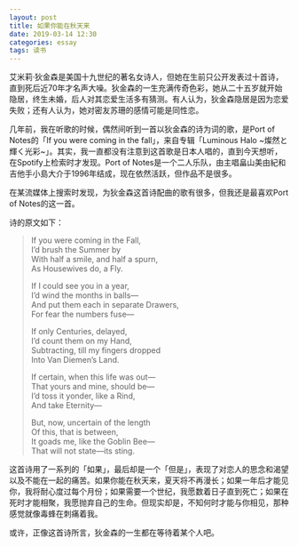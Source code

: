 ```yaml
---
layout: post
title: 如果你能在秋天来
date: 2019-03-14 12:30
categories: essay
tags: 读书
---
```


艾米莉·狄金森是美国十九世纪的著名女诗人，但她在生前只公开发表过十首诗，直到死后近70年才名声大噪。狄金森的一生充满传奇色彩，她从二十五岁就开始隐居，终生未婚，后人对其恋爱生活多有猜测。有人认为，狄金森隐居是因为恋爱失败；还有人认为，她对密友苏珊的感情可能是同性恋。

几年前，我在听歌的时候，偶然间听到一首以狄金森的诗为词的歌，是Port of Notes的「If you were coming in the fall」，来自专辑「Luminous Halo ~燦然と輝く光彩~」。其实，我一直都没有注意到这首歌是日本人唱的，直到今天想听，在Spotify上检索时才发现。Port of Notes是一个二人乐队，由主唱畠山美由紀和吉他手小島大介于1996年结成，现在依然活跃，但作品不是很多。

在某流媒体上搜索时发现，为狄金森这首诗配曲的歌有很多，但我还是最喜欢Port of Notes的这一首。


诗的原文如下：

> If you were coming in the Fall,  
> I’d brush the Summer by  
> With half a smile, and half a spurn,  
> As Housewives do, a Fly.  
>
> If I could see you in a year,  
> I’d wind the months in balls—  
> And put them each in separate Drawers,  
> For fear the numbers fuse—  
>
> If only Centuries, delayed,  
> I’d count them on my Hand,  
> Subtracting, till my fingers dropped  
> Into Van Diemen’s Land.  
>
> If certain, when this life was out—  
> That yours and mine, should be—  
> I’d toss it yonder, like a Rind,  
> And take Eternity—  
>
> But, now, uncertain of the length  
> Of this, that is between,  
> It goads me, like the Goblin Bee—  
> That will not state—its sting.  

这首诗用了一系列的「如果」，最后却是一个「但是」，表现了对恋人的思念和渴望以及不能在一起的痛苦。如果你能在秋天来，夏天将不再漫长；如果一年后才能见你，我将耐心度过每个月份；如果需要一个世纪，我愿数着日子直到死亡；如果在死时才能相聚，我愿抛弃自己的生命。但现实却是，不知何时才能与你相见，那种感觉就像毒蜂在刺痛着我。

或许，正像这首诗所言，狄金森的一生都在等待着某个人吧。


